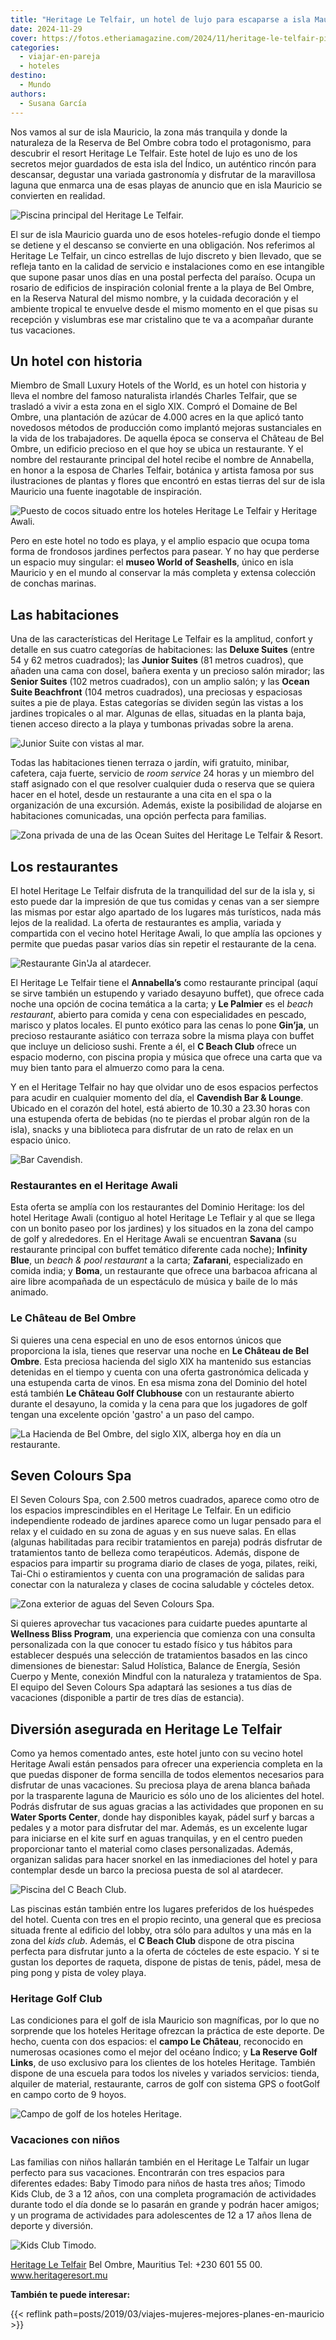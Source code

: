 ```yaml
---
title: "Heritage Le Telfair, un hotel de lujo para escaparse a isla Mauricio"
date: 2024-11-29
cover: https://fotos.etheriamagazine.com/2024/11/heritage-le-telfair-piscina-principal.jpg
categories: 
  - viajar-en-pareja
  - hoteles
destino: 
  - Mundo
authors: 
  - Susana García
---
```


Nos vamos al sur de isla Mauricio, la zona más tranquila y donde la naturaleza de la 
Reserva de Bel Ombre cobra todo el protagonismo, para descubrir el resort Heritage Le 
Telfair. Este hotel de lujo es uno de los secretos mejor guardados de esta isla del 
Índico, un auténtico rincón para descansar, degustar una variada gastronomía y disfrutar 
de la maravillosa laguna que enmarca una de esas playas de anuncio que en isla Mauricio 
se convierten en realidad. 

![Piscina principal del Heritage Le Telfair.](https://fotos.etheriamagazine.com/2024/11/heritage-le-telfair-piscina-principal.jpg "Piscina principal del Heritage Le Telfair. © Heritage Resorts & Golf")

El sur de isla Mauricio guarda uno de esos hoteles-refugio donde el tiempo se detiene y 
el descanso se convierte en una obligación. Nos referimos al Heritage Le Telfair, un 
cinco estrellas de lujo discreto y bien llevado, que se refleja tanto en la calidad de 
servicio e instalaciones como en ese intangible que supone pasar unos días en una postal 
perfecta del paraíso. Ocupa un rosario de edificios de inspiración colonial frente a la 
playa de Bel Ombre, en la Reserva Natural del mismo nombre, y la cuidada decoración y el 
ambiente tropical te envuelve desde el mismo momento en el que pisas su recepción y 
vislumbras ese mar cristalino que te va a acompañar durante tus vacaciones. 

## Un hotel con historia

Miembro de Small Luxury Hotels of the World, es un hotel con historia y lleva el nombre 
del famoso naturalista irlandés Charles Telfair, que se trasladó a vivir a esta zona en 
el siglo XIX. Compró el Domaine de Bel Ombre, una plantación de azúcar de 4.000 acres en 
la que aplicó tanto novedosos métodos de producción como implantó mejoras sustanciales 
en la vida de los trabajadores. De aquella época se conserva el Château de Bel Ombre, un 
edificio precioso en el que hoy se ubica un restaurante. Y el nombre del restaurante 
principal del hotel recibe el nombre de Annabella, en honor a la esposa de Charles 
Telfair, botánica y artista famosa por sus ilustraciones de plantas y flores que 
encontró en estas tierras del sur de isla Mauricio una fuente inagotable de inspiración. 

![Puesto de cocos situado entre los hoteles Heritage Le Telfair y Heritage Awali.](https://fotos.etheriamagazine.com/2024/11/heritage-le-telfair-cocos.jpg "Puesto de cocos situado entre los hoteles Heritage Le Telfair y Heritage Awali. © Susana Garcia")

Pero en este hotel no todo es playa, y el amplio espacio que ocupa toma forma de 
frondosos jardines perfectos para pasear. Y no hay que perderse un espacio muy singular: 
el **museo World of Seashells**, único en isla Mauricio y en el mundo al conservar la 
más completa y extensa colección de conchas marinas. 

## Las habitaciones

Una de las características del Heritage Le Telfair es la amplitud, confort y detalle en 
sus cuatro categorías de habitaciones: las **Deluxe Suites** (entre 54 y 62 metros 
cuadrados); las **Junior Suites** (81 metros cuadros), que añaden una cama con dosel, 
bañera exenta y un precioso salón mirador; las **Senior Suites** (102 metros cuadrados), 
con un amplio salón; y las **Ocean Suite Beachfront** (104 metros cuadrados), una 
preciosas y espaciosas suites a pie de playa. Estas categorías se dividen según las 
vistas a los jardines tropicales o al mar. Algunas de ellas, situadas en la planta baja, 
tienen acceso directo a la playa y tumbonas privadas sobre la arena. 

![Junior Suite con vistas al mar.](https://fotos.etheriamagazine.com/2024/11/heritage-le-telfair-JUNIOR-SUITE.jpg "Junior Suite con vistas al mar. © Heritage Resorts & Golf")

Todas las habitaciones tienen terraza o jardín, wifi gratuito, minibar, cafetera, caja 
fuerte, servicio de _room service_ 24 horas y un miembro del staff asignado con el que 
resolver cualquier duda o reserva que se quiera hacer en el hotel, desde un restaurante 
a una cita en el spa o la organización de una excursión. Además, existe la posibilidad 
de alojarse en habitaciones comunicadas, una opción perfecta para familias. 

![Zona privada de una de las Ocean Suites del Heritage Le Telfair & Resort.](https://fotos.etheriamagazine.com/2024/11/heritage-le-telfair-OCEAN-SUITE.jpg "Zona privada de una de las Ocean Suites del Heritage Le Telfair. © Heritage Resorts & Golf")

## Los restaurantes

El hotel Heritage Le Telfair disfruta de la tranquilidad del sur de la isla y, si esto 
puede dar la impresión de que tus comidas y cenas van a ser siempre las mismas por estar 
algo apartado de los lugares más turísticos, nada más lejos de la realidad. La oferta de 
restaurantes es amplia, variada y compartida con el vecino hotel Heritage Awali, lo que 
amplía las opciones y permite que puedas pasar varios días sin repetir el restaurante de 
la cena. 

![Restaurante Gin'Ja al atardecer.](https://fotos.etheriamagazine.com/2024/11/heritage-le-telfair-GINJA.jpg "Restaurante Gin'Ja al atardecer. © Heritage Resort & Golf")

El Heritage Le Telfair tiene el **Annabella’s** como restaurante principal (aquí se 
sirve también un estupendo y variado desayuno buffet), que ofrece cada noche una opción 
de cocina temática a la carta; y **Le Palmier** es el _beach restaurant_, abierto para 
comida y cena con especialidades en pescado, marisco y platos locales. El punto exótico 
para las cenas lo pone **Gin’ja**, un precioso restaurante asiático con terraza sobre la 
misma playa con buffet que incluye un delicioso sushi. Frente a él, el **C Beach Club** 
ofrece un espacio moderno, con piscina propia y música que ofrece una carta que va muy 
bien tanto para el almuerzo como para la cena. 

Y en el Heritage Telfair no hay que olvidar uno de esos espacios perfectos para acudir 
en cualquier momento del día, el **Cavendish Bar & Lounge**. Ubicado en el corazón del 
hotel, está abierto de 10.30 a 23.30 horas con una estupenda oferta de bebidas (no te 
pierdas el probar algún ron de la isla), snacks y una biblioteca para disfrutar de un 
rato de relax en un espacio único. 

![Bar Cavendish.](https://fotos.etheriamagazine.com/2024/11/heritage-le-telfair-BAR-CAVENDISH.jpg "Bar Cavendish. © Heritage Resorts & Golf")

### Restaurantes en el Heritage Awali

Esta oferta se amplía con los restaurantes del Dominio Heritage: los del hotel Heritage 
Awali (contiguo al hotel Heritage Le Teflair y al que se llega con un bonito paseo por 
los jardines) y los situados en la zona del campo de golf y alrededores. En el Heritage 
Awali se encuentran **Savana** (su restaurante principal con buffet temático diferente 
cada noche); **Infinity Blue**, un _beach & pool restaurant_ a la carta; **Zafarani**, 
especializado en comida india; y **Boma**, un restaurante que ofrece una barbacoa 
africana al aire libre acompañada de un espectáculo de música y baile de lo más animado. 

### Le Château de Bel Ombre

Si quieres una cena especial en uno de esos entornos únicos que proporciona la isla, 
tienes que reservar una noche en **Le Château de Bel Ombre**. Esta preciosa hacienda del 
siglo XIX ha mantenido sus estancias detenidas en el tiempo y cuenta con una oferta 
gastronómica delicada y una estupenda carta de vinos. En esa misma zona del Dominio del 
hotel está también **Le Château Golf Clubhouse** con un restaurante abierto durante el 
desayuno, la comida y la cena para que los jugadores de golf tengan una excelente opción 
'gastro' a un paso del campo. 

![La Hacienda de Bel Ombre, del siglo XIX, alberga hoy en día un restaurante.](https://fotos.etheriamagazine.com/2024/11/heritage-le-telfair-hacienda-bel-ombre.jpg "La Hacienda de Bel Ombre, del siglo XIX, alberga hoy en día un restaurante. © Susana Garcia")

## Seven Colours Spa

El Seven Colours Spa, con 2.500 metros cuadrados, aparece como otro de los espacios 
imprescindibles en el Heritage Le Telfair. En un edificio independiente rodeado de 
jardines aparece como un lugar pensado para el relax y el cuidado en su zona de aguas y 
en sus nueve salas. En ellas (algunas habilitadas para recibir tratamientos en pareja) 
podrás disfrutar de tratamientos tanto de belleza como terapéuticos. Además, dispone de 
espacios para impartir su programa diario de clases de yoga, pilates, reiki, Tai-Chi o 
estiramientos y cuenta con una programación de salidas para conectar con la naturaleza y 
clases de cocina saludable y cócteles detox. 

![Zona exterior de aguas del Seven Colours Spa.](https://fotos.etheriamagazine.com/2024/11/heritage-le-telfair-spa.jpg "Zona exterior de aguas del Seven Colours Spa. © Susana Garcia")

Si quieres aprovechar tus vacaciones para cuidarte puedes apuntarte al **Wellness Bliss 
Program**, una experiencia que comienza con una consulta personalizada con la que 
conocer tu estado físico y tus hábitos para establecer después una selección de 
tratamientos basados en las cinco dimensiones de bienestar: Salud Holística, Balance de 
Energía, Sesión Cuerpo y Mente, conexión Mindful con la naturaleza y tratamientos de 
Spa. El equipo del Seven Colours Spa adaptará las sesiones a tus días de vacaciones 
(disponible a partir de tres días de estancia). 

## Diversión asegurada en Heritage Le Telfair

Como ya hemos comentado antes, este hotel junto con su vecino hotel Heritage Awali están 
pensados para ofrecer una experiencia completa en la que puedas disponer de forma 
sencilla de todos elementos necesarios para disfrutar de unas vacaciones. Su preciosa 
playa de arena blanca bañada por la trasparente laguna de Mauricio es sólo uno de los 
alicientes del hotel. Podrás disfrutar de sus aguas gracias a las actividades que 
proponen en su **Water Sports Center**, donde hay disponibles kayak, pádel surf y barcas 
a pedales y a motor para disfrutar del mar. Además, es un excelente lugar para iniciarse 
en el kite surf en aguas tranquilas, y en el centro pueden proporcionar tanto el 
material como clases personalizadas. Además, organizan salidas para hacer snorkel en las 
inmediaciones del hotel y para contemplar desde un barco la preciosa puesta de sol al 
atardecer. 

![Piscina del C Beach Club.](https://fotos.etheriamagazine.com/2024/11/heritage-le-telfair-beach-club.jpg "Piscina del C Beach Club. © Susana Garcia")

Las piscinas están también entre los lugares preferidos de los huéspedes del hotel. 
Cuenta con tres en el propio recinto, una general que es preciosa situada frente al 
edificio del lobby, otra sólo para adultos y una más en la zona del _kids club_. Además, 
el **C Beach Club** dispone de otra piscina perfecta para disfrutar junto a la oferta de 
cócteles de este espacio. Y si te gustan los deportes de raqueta, dispone de pistas de 
tenis, pádel, mesa de ping pong y pista de voley playa. 

### Heritage Golf Club

Las condiciones para el golf de isla Mauricio son magníficas, por lo que no sorprende 
que los hoteles Heritage ofrezcan la práctica de este deporte. De hecho, cuenta con dos 
espacios: el **campo Le Château**, reconocido en numerosas ocasiones como el mejor del 
océano Índico; y **La Reserve Golf Links**, de uso exclusivo para los clientes de los 
hoteles Heritage. También dispone de una escuela para todos los niveles y variados 
servicios: tienda, alquiler de material, restaurante, carros de golf con sistema GPS o 
footGolf en campo corto de 9 hoyos. 

![Campo de golf de los hoteles Heritage.](https://fotos.etheriamagazine.com/2024/11/heritage-le-telfair-campo-golf.jpg "Campo de golf de los hoteles Heritage. © Susana García")

### Vacaciones con niños

Las familias con niños hallarán también en el Heritage Le Talfair un lugar perfecto para 
sus vacaciones. Encontrarán con tres espacios para diferentes edades: Baby Timodo para 
niños de hasta tres años; Timodo Kids Club, de 3 a 12 años, con una completa 
programación de actividades durante todo el día donde se lo pasarán en grande y podrán 
hacer amigos; y un programa de actividades para adolescentes de 12 a 17 años llena de 
deporte y diversión. 

![Kids Club Timodo.](https://fotos.etheriamagazine.com/2024/11/heritage-le-telfair-TIMOMO.jpg "Kids Club Timodo. © Heritage Resorts & Golf")

[Heritage Le Telfair](https://heritageresorts.mu/hotels-mauritius/le-telfair) Bel Ombre, 
Mauritius Tel: +230 601 55 00. www.heritageresort.mu 

**También te puede interesar:** 

{{< reflink path=posts/2019/03/viajes-mujeres-mejores-planes-en-mauricio >}}
